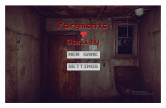 ![screenshot](https://github.com/Basit2121/Fargments-of-Sanity/blob/main/Screenshot%20(122).png?raw=true)
